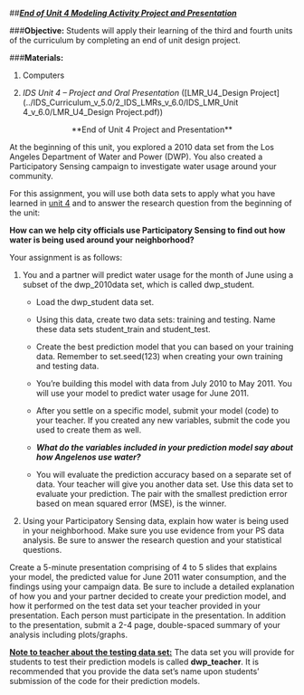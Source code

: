 ##***<u>End of Unit 4 Modeling Activity Project and Presentation</u>***

###**Objective:**
Students will apply their learning of the third and fourth units of the curriculum by completing an end of unit design project.

###**Materials:**
1. Computers

2. *IDS Unit 4 – Project and Oral Presentation* ([LMR_U4_Design Project](../IDS_Curriculum_v_5.0/2_IDS_LMRs_v_6.0/IDS_LMR_Unit 4_v_6.0/LMR_U4_Design Project.pdf))

<center>**End of Unit 4 Project and Presentation**</center>

At the beginning of this unit, you explored a 2010 data set from the Los Angeles Department of Water and Power (DWP). You also created a Participatory Sensing campaign to investigate water usage around your community.

For this assignment, you will use both data sets to apply what you have learned in [unit 4](../unit4/overview.md) and to answer the research question from the beginning of the unit:

**How can we help city officials use Participatory Sensing to find out how water is being used
around your neighborhood?**

Your assignment is as follows:

1. You and a partner will predict water usage for the month of June using a subset of the dwp_2010data set, which is called dwp_student.

    * Load the dwp_student data set.

    * Using this data, create two data sets: training and testing. Name these data sets
    student_train and student_test.

    * Create the best prediction model that you can based on your training data. Remember to
    set.seed(123) when creating your own training and testing data.

    * You’re building this model with data from July 2010 to May 2011. You will use your model
    to predict water usage for June 2011.

    * After you settle on a specific model, submit your model (code) to your teacher. If you
    created any new variables, submit the code you used to create them as well.

    * ***What do the variables included in your prediction model say about how Angelenos
    use water?***

    * You will evaluate the prediction accuracy based on a separate set of data. Your teacher
    will give you another data set. Use this data set to evaluate your prediction. The pair with the smallest prediction error based on mean squared error (MSE), is the winner.

2. Using your Participatory Sensing data, explain how water is being used in your neighborhood. Make sure you use evidence from your PS data analysis. Be sure to answer the research question and your statistical questions.

Create a 5-minute presentation comprising of 4 to 5 slides that explains your model, the predicted value for June 2011 water consumption, and the findings using your campaign data. Be sure to include a detailed explanation of how you and your partner decided to create your prediction model, and how it performed on the test data set your teacher provided in your presentation. Each person must participate in the presentation. In addition to the presentation, submit a 2-4 page, double-spaced summary of your analysis including plots/graphs.

**<u>Note to teacher about the testing data set:</u>** The data set you will provide for students to test their prediction models is called **dwp_teacher**. It is recommended that you provide the data set’s name upon students’ submission of the code for their prediction models.